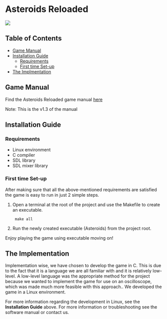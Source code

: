 # Asteroids Reloaded

![](docs/Gameplay.png)

## Table of Contents
- [Game Manual](#game-manual)
- [Installation Guide](#installation-guide)
    - [Requirements](#requirements)
    - [First time Set-up](#first-time-set-up)
- [The Implmentation](#the-implementation)

## Game Manual 
Find the Asteroids Reloaded game manual [here](https://uniofnottm-my.sharepoint.com/:b:/g/personal/psygt2_nottingham_ac_uk/EVWUKN4WnNlLv-CJW4-SHyoB-I2KUc3xr7GJ9JslCRkhSQ?e=Rdrx3g)
<p>Note: This is the v1.3 of the manual

## Installation Guide
### Requirements
- Linux environment
- C compiler
- SDL library
- SDL mixer library

### First time Set-up
After making sure that all the above-mentioned requirements are satisfied the game is easy to run in just 2 simple steps.

1) Open a terminal at the root of the project and use the Makefile to create an executable.

        make all

2) Run the newly created executable (Asteroids) from the project root.

Enjoy playing the game using executable moving on!

## The Implementation
Implementation wise, we have chosen to develop the game in C. This is due to the fact that it is a language we are all familiar with and it is relatively low-level. 
A low-level language was the appropriate method for the project because we wanted to implement the game for use on an oscilloscope, which was made much more feasible with this approach.. 
We developed the game in a Linux environment. <p>For more information regarding the development in Linux, see the <strong>Installation Guide</strong> above. For more information or troubleshooting see the software manual or contact us.
